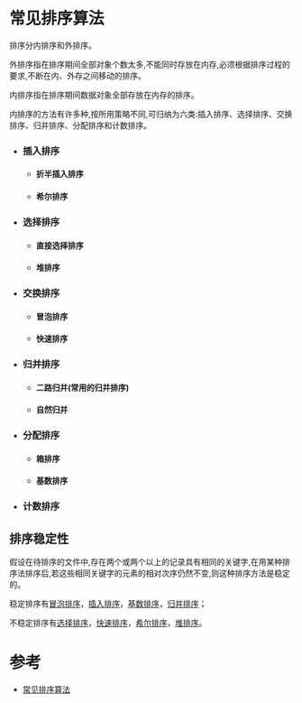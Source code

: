 # 常见排序算法

排序分内排序和外排序。

外排序指在排序期间全部对象个数太多,不能同时存放在内存,必须根据排序过程的要求,不断在内、外存之间移动的排序。

内排序指在排序期间数据对象全部存放在内存的排序。

内排序的方法有许多种,按所用策略不同,可归纳为六类:插入排序、选择排序、交换排序、归并排序、分配排序和计数排序。

+ ### 插入排序
  
  - #### 折半插入排序
  
  - #### 希尔排序
  
+ ### 选择排序
  
  - #### 直接选择排序
  
  - #### 堆排序
  
+ ### 交换排序

  - #### 冒泡排序
  
  - #### 快速排序

+ ### 归并排序

  - #### 二路归并(常用的归并排序)
  
  - #### 自然归并
  
+ ### 分配排序
  
  - #### 箱排序
  
  - #### 基数排序
  
- ### 计数排序


## 排序稳定性

假设在待排序的文件中,存在两个或两个以上的记录具有相同的关键字,在用某种排序法排序后,若这些相同关键字的元素的相对次序仍然不变,则这种排序方法是稳定的。

稳定排序有[冒泡排序](#冒泡排序)，[插入排序](#插入排序)，[基数排序](#基数排序)，[归并排序](#归并排序)；

不稳定排序有[选择排序](#选择排序)，[快速排序](#快速排序)，[希尔排序](#希尔排序)，[堆排序](#堆排序)。 

# 参考
  * [常见排序算法](http://www.cnblogs.com/xkfz007/archive/2012/07/01/2572017.html)
